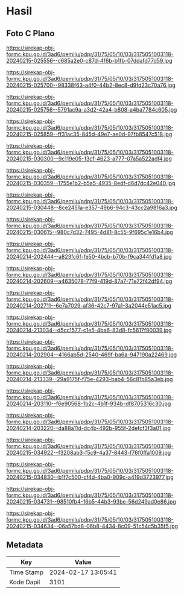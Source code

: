 # Hasil

## Foto C Plano

https://sirekap-obj-formc.kpu.go.id/3ad6/pemilu/pdpr/31/75/05/10/03/3175051003118-20240215-025556--c685a2e0-c87d-4f6b-b1fb-07ddafd77d59.jpg

https://sirekap-obj-formc.kpu.go.id/3ad6/pemilu/pdpr/31/75/05/10/03/3175051003118-20240215-025700--98338f63-a4f0-44b2-8ec8-d9fd23c70a76.jpg

https://sirekap-obj-formc.kpu.go.id/3ad6/pemilu/pdpr/31/75/05/10/03/3175051003118-20240215-025756--5791ac9a-a3d2-42a4-b808-a4ba7784c605.jpg

https://sirekap-obj-formc.kpu.go.id/3ad6/pemilu/pdpr/31/75/05/10/03/3175051003118-20240215-025859--ff31ac35-845d-49e7-ae0d-97fb8547c518.jpg

https://sirekap-obj-formc.kpu.go.id/3ad6/pemilu/pdpr/31/75/05/10/03/3175051003118-20240215-030300--9c119e05-13cf-4623-a777-07a5a522adf4.jpg

https://sirekap-obj-formc.kpu.go.id/3ad6/pemilu/pdpr/31/75/05/10/03/3175051003118-20240215-030359--1755e1b2-b5a5-4935-8edf-d6d7dc42e040.jpg

https://sirekap-obj-formc.kpu.go.id/3ad6/pemilu/pdpr/31/75/05/10/03/3175051003118-20240215-030448--8ce2451a-e357-49b6-94c3-43cc2a9816a3.jpg

https://sirekap-obj-formc.kpu.go.id/3ad6/pemilu/pdpr/31/75/05/10/03/3175051003118-20240215-030615--980c7d32-7495-4d81-8c55-9f695c1e16b4.jpg

https://sirekap-obj-formc.kpu.go.id/3ad6/pemilu/pdpr/31/75/05/10/03/3175051003118-20240214-202444--a823fc6f-fe50-4bcb-b70b-f9ca344fd1a8.jpg

https://sirekap-obj-formc.kpu.go.id/3ad6/pemilu/pdpr/31/75/05/10/03/3175051003118-20240214-202609--a4635078-77f9-419d-87a7-71e72f42df94.jpg

https://sirekap-obj-formc.kpu.go.id/3ad6/pemilu/pdpr/31/75/05/10/03/3175051003118-20240214-202711--6e7a7029-af36-42c7-97a1-3a2044e51ac5.jpg

https://sirekap-obj-formc.kpu.go.id/3ad6/pemilu/pdpr/31/75/05/10/03/3175051003118-20240214-213034--d5cc1577-c1e5-4ba6-83d8-fc5617f90039.jpg

https://sirekap-obj-formc.kpu.go.id/3ad6/pemilu/pdpr/31/75/05/10/03/3175051003118-20240214-202904--4166ab5d-2540-469f-ba6a-947190a22469.jpg

https://sirekap-obj-formc.kpu.go.id/3ad6/pemilu/pdpr/31/75/05/10/03/3175051003118-20240214-213339--29a9175f-f75e-4293-bab4-56c81b85a3eb.jpg

https://sirekap-obj-formc.kpu.go.id/3ad6/pemilu/pdpr/31/75/05/10/03/3175051003118-20240214-203110--f6e90568-1b2c-4b1f-934b-df8705316c30.jpg

https://sirekap-obj-formc.kpu.go.id/3ad6/pemilu/pdpr/31/75/05/10/03/3175051003118-20240214-203220--da88a11d-dc4b-492b-955f-2defcf3f3a01.jpg

https://sirekap-obj-formc.kpu.go.id/3ad6/pemilu/pdpr/31/75/05/10/03/3175051003118-20240215-034922--f3208ab3-f5c9-4a37-8443-f76f0ffa1009.jpg

https://sirekap-obj-formc.kpu.go.id/3ad6/pemilu/pdpr/31/75/05/10/03/3175051003118-20240215-034830--b1f7c500-cf4d-4ba0-909c-a419d3723977.jpg

https://sirekap-obj-formc.kpu.go.id/3ad6/pemilu/pdpr/31/75/05/10/03/3175051003118-20240215-034731--98510fb4-16b5-44b3-93be-56d249ad0e86.jpg

https://sirekap-obj-formc.kpu.go.id/3ad6/pemilu/pdpr/31/75/05/10/03/3175051003118-20240215-034634--06a57bd8-06b8-4434-8c09-51c54c5b35f5.jpg


## Metadata

| Key        | Value               |
| ---------- | ------------------- |
| Time Stamp | 2024-02-17 13:05:41 |
| Kode Dapil | 3101                |



